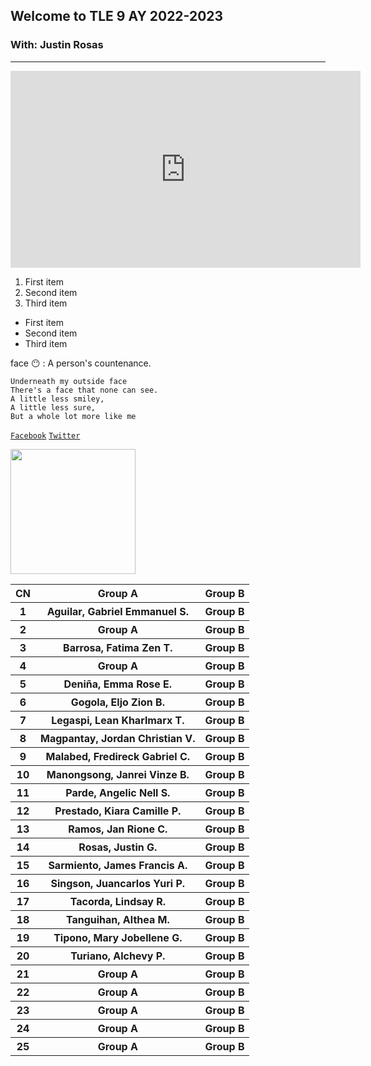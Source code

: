 ## Welcome to TLE 9 AY 2022-2023
### With: Justin Rosas
---

<iframe width="560" height="315" src="https://www.youtube.com/embed/2r9UtIhOI8M" title="YouTube video player" frameborder="0" allow="accelerometer; autoplay; clipboard-write; encrypted-media; gyroscope; picture-in-picture" allowfullscreen></iframe>

1. First item 
2. Second item
3. Third item

- First item
- Second item
- Third item

face 😶
: A person's countenance.

```
Underneath my outside face
There's a face that none can see.
A little less smiley,
A little less sure,
But a whole lot more like me
```

[`Facebook`](https://www.facebook.com/sirgain)
[`Twitter`](https://www.twitter.com/sirgain)

<img src="https://jhsportal.adnu.edu.ph/pluginfile.php/1/theme_remui/section_html/942325426/welcomebg.png" width="200">

<html>
<body>
  <table>
    <tr>
      <th>CN</th> <th>Group A</th> <th>Group B</th>
    </tr>
    <tr>
      <th>1</th> <th>Aguilar, Gabriel Emmanuel S.</th> <th>Group B</th>
    </tr>
    <tr>
      <th>2</th> <th>Group A</th> <th>Group B</th>
    </tr>
    <tr>
      <th>3</th> <th>Barrosa, Fatima Zen T.</th> <th>Group B</th>
    </tr>
    <tr>
      <th>4</th> <th>Group A</th> <th>Group B</th>
    </tr>
    <tr>
      <th>5</th> <th>Deniña, Emma Rose E.</th> <th>Group B</th>
    </tr>
    <tr>
      <th>6</th> <th>Gogola, Eljo Zion B.</th> <th>Group B</th>
    </tr>
    <tr>
      <th>7</th> <th>Legaspi, Lean Kharlmarx T.</th> <th>Group B</th>
    </tr>
    <tr>
      <th>8</th> <th>Magpantay, Jordan Christian V.</th> <th>Group B</th>
    </tr>
    <tr>
      <th>9</th> <th>Malabed, Fredireck Gabriel C.</th> <th>Group B</th>
    </tr>
    <tr>
      <th>10</th> <th>Manongsong, Janrei Vinze B.</th> <th>Group B</th>
    </tr>
    <tr>
      <th>11</th> <th>Parde, Angelic Nell S.</th> <th>Group B</th>
    </tr>
    <tr>
      <th>12</th> <th>Prestado, Kiara Camille P.</th> <th>Group B</th>
    </tr>
    <tr>
      <th>13</th> <th>Ramos, Jan Rione C.</th> <th>Group B</th>
    </tr>
    <tr>
      <th>14</th> <th>Rosas, Justin G.</th> <th>Group B</th>
    </tr>
    <tr>
      <th>15</th> <th>Sarmiento, James Francis A.</th> <th>Group B</th>
    </tr>
    <tr>
      <th>16</th> <th>Singson, Juancarlos Yuri P.</th> <th>Group B</th>
    </tr>
    <tr>
      <th>17</th> <th>Tacorda, Lindsay R.</th> <th>Group B</th>
    </tr>
    <tr>
      <th>18</th> <th>Tanguihan, Althea M.</th> <th>Group B</th>
    </tr>
    <tr>
      <th>19</th> <th>Tipono, Mary Jobellene G.</th> <th>Group B</th>
    </tr>
    <tr>
      <th>20</th> <th>Turiano, Alchevy P.</th> <th>Group B</th>
    </tr>
    <tr>
      <th>21</th> <th>Group A</th> <th>Group B</th>
    </tr>
    <tr>
      <th>22</th> <th>Group A</th> <th>Group B</th>
    </tr>
    <tr>
      <th>23</th> <th>Group A</th> <th>Group B</th>
    </tr>
    <tr>
      <th>24</th> <th>Group A</th> <th>Group B</th>
    </tr>
    <tr>
      <th>25</th> <th>Group A</th> <th>Group B</th>
    </tr>
  </table>
</body>
</html>

